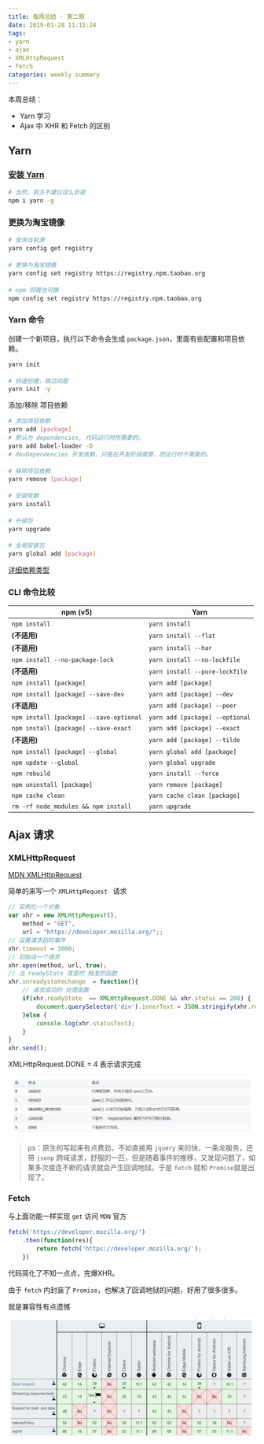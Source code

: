 ```yaml
---
title: 每周总结 - 第二期
date: 2019-01-28 11:15:24
tags: 
- yarn
- ajax
- XMLHttpRequest
- fetch
categories: weekly summary
---
```


本周总结：

- Yarn 学习
- Ajax 中 XHR 和 Fetch 的区别

<!--more-->

## Yarn

### [安装 Yarn](https://yarnpkg.com/zh-Hans/docs/install#windows-stable)

```bash
# 当然，官方不建议这么安装
npm i yarn -g
```

### 更换为淘宝镜像

```bash
# 查询当前源
yarn config get registry

# 更换为淘宝镜像
yarn config set registry https://registry.npm.taobao.org

# npm 同理也可换
npm config set registry https://registry.npm.taobao.org
```

### Yarn 命令

创建一个新项目，执行以下命令会生成 `package.json`，里面有些配置和项目依赖。

```bash
yarn init 

# 快速创建，跳过问题
yarn init -y
```

添加/移除 项目依赖

```bash
# 添加项目依赖
yarn add [package]
# 默认为 dependencies, 代码运行时所需要的。
yarn add babel-loader -D
# devDependencies 开发依赖，只是在开发阶段需要，而运行时不需要的。

# 移除项目依赖
yarn remove [package]

# 安装依赖
yarn install

# 升级包
yarn upgrade

# 全局安装包
yarn global add [package]
```

[详细依赖类型](https://yarnpkg.com/zh-Hans/docs/dependency-types#toc-dev-dependencies)

### CLI 命令比较

| npm (v5)                                | Yarn                            |
| --------------------------------------- | ------------------------------- |
| `npm install`                           | `yarn install`                  |
| **(不适用)**                            | `yarn install --flat`           |
| **(不适用)**                            | `yarn install --har`            |
| `npm install --no-package-lock`         | `yarn install --no-lockfile`    |
| **(不适用)**                            | `yarn install --pure-lockfile`  |
| `npm install [package]`                 | `yarn add [package]`            |
| `npm install [package] --save-dev`      | `yarn add [package] --dev`      |
| **(不适用)**                            | `yarn add [package] --peer`     |
| `npm install [package] --save-optional` | `yarn add [package] --optional` |
| `npm install [package] --save-exact`    | `yarn add [package] --exact`    |
| **(不适用)**                            | `yarn add [package] --tilde`    |
| `npm install [package] --global`        | `yarn global add [package]`     |
| `npm update --global`                   | `yarn global upgrade`           |
| `npm rebuild`                           | `yarn install --force`          |
| `npm uninstall [package]`               | `yarn remove [package]`         |
| `npm cache clean`                       | `yarn cache clean [package]`    |
| `rm -rf node_modules && npm install`    | `yarn upgrade`                  |



## Ajax 请求

### XMLHttpRequest

[MDN XMLHttpRequest](https://developer.mozilla.org/zh-CN/docs/Web/API/XMLHttpRequest)

简单的来写一个 `XMLHttpRequest ` 请求

```js
// 实例化一个对象
var xhr = new XMLHttpRequest(),
    method = "GET",
    url = "https://developer.mozilla.org/";;
// 设置请求超时事件
xhr.timeout = 3000;
// 初始话一个请求
xhr.open(method, url, true);
// 当 readyState 改变时 触发的函数
xhr.onreadystatechange  = function(){
    // 请求成功的 处理函数
    if(xhr.readyState  == XMLHttpRequest.DONE && xhr.status == 200) {
        document.querySelector('div').innerText = JSON.stringify(xhr.responseText);
    }else {
        console.log(xhr.statusText);
    }
}
xhr.send();
```

XMLHttpRequest.DONE = 4 表示请求完成

![](https://raw.githubusercontent.com/popring/assets-repo/master/img/20191221115231.png)

> ps：原生的写起来有点费劲，不如直接用 `jquery` 来的快，一条龙服务，还带 `jsonp` 跨域请求，舒服的一匹，但是随着事件的推移，又发现问题了，如果多次接连不断的请求就会产生回调地狱。于是 `fetch` 就和 `Promise`就是出现了。



### Fetch

与上面功能一样实现 `get` 访问 `MDN` 官方

```js
fetch('https://developer.mozilla.org/')
    .then(function(res){
    	return fetch('https://developer.mozilla.org/');
	})
```

代码简化了不知一点点，完爆XHR。

由于 `fetch` 内封装了 `Promise`，也解决了回调地狱的问题，好用了很多很多。

就是兼容性有点遗憾


![](https://raw.githubusercontent.com/popring/assets-repo/master/img/20191221115232.jpg)